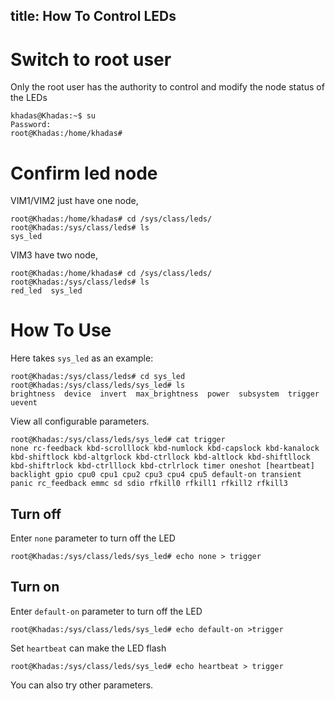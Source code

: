 title: How To Control LEDs
---

# Switch to root user

Only the root user has the authority to control and modify the node status of the LEDs

```shell
khadas@Khadas:~$ su
Password:
root@Khadas:/home/khadas#
```

# Confirm led node

VIM1/VIM2 just have one node,

```shell
root@Khadas:/home/khadas# cd /sys/class/leds/
root@Khadas:/sys/class/leds# ls
sys_led
```
VIM3 have two node,

```shell
root@Khadas:/home/khadas# cd /sys/class/leds/
root@Khadas:/sys/class/leds# ls
red_led  sys_led
```

# How To Use

Here takes `sys_led` as an example:

```shell
root@Khadas:/sys/class/leds# cd sys_led
root@Khadas:/sys/class/leds/sys_led# ls
brightness  device  invert  max_brightness  power  subsystem  trigger  uevent
```

View all configurable parameters.

```shell
root@Khadas:/sys/class/leds/sys_led# cat trigger
none rc-feedback kbd-scrolllock kbd-numlock kbd-capslock kbd-kanalock kbd-shiftlock kbd-altgrlock kbd-ctrllock kbd-altlock kbd-shiftllock kbd-shiftrlock kbd-ctrlllock kbd-ctrlrlock timer oneshot [heartbeat] backlight gpio cpu0 cpu1 cpu2 cpu3 cpu4 cpu5 default-on transient panic rc_feedback emmc sd sdio rfkill0 rfkill1 rfkill2 rfkill3
```

## Turn off

Enter `none` parameter to turn off the LED

```shell
root@Khadas:/sys/class/leds/sys_led# echo none > trigger
```
## Turn on

Enter `default-on` parameter to turn off the LED

```shell
root@Khadas:/sys/class/leds/sys_led# echo default-on >trigger
```

Set `heartbeat` can make the LED flash

```shell
root@Khadas:/sys/class/leds/sys_led# echo heartbeat > trigger
```

You can also try other parameters.
